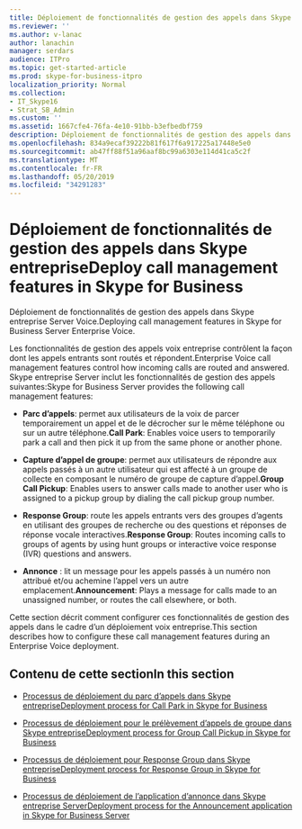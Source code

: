 ```yaml
---
title: Déploiement de fonctionnalités de gestion des appels dans Skype entreprise
ms.reviewer: ''
ms.author: v-lanac
author: lanachin
manager: serdars
audience: ITPro
ms.topic: get-started-article
ms.prod: skype-for-business-itpro
localization_priority: Normal
ms.collection:
- IT_Skype16
- Strat_SB_Admin
ms.custom: ''
ms.assetid: 1667cfe4-76fa-4e10-91bb-b3efbedbf759
description: Déploiement de fonctionnalités de gestion des appels dans Skype entreprise Server Voice.
ms.openlocfilehash: 834a9ecaf39222b81f617f6a917225a17448e5e0
ms.sourcegitcommit: ab47ff88f51a96aaf8bc99a6303e114d41ca5c2f
ms.translationtype: MT
ms.contentlocale: fr-FR
ms.lasthandoff: 05/20/2019
ms.locfileid: "34291283"
---
```

# <a name="deploy-call-management-features-in-skype-for-business"></a><span data-ttu-id="1e763-103">Déploiement de fonctionnalités de gestion des appels dans Skype entreprise</span><span class="sxs-lookup"><span data-stu-id="1e763-103">Deploy call management features in Skype for Business</span></span>
 
<span data-ttu-id="1e763-104">Déploiement de fonctionnalités de gestion des appels dans Skype entreprise Server Voice.</span><span class="sxs-lookup"><span data-stu-id="1e763-104">Deploying call management features in Skype for Business Server Enterprise Voice.</span></span>
  
<span data-ttu-id="1e763-105">Les fonctionnalités de gestion des appels voix entreprise contrôlent la façon dont les appels entrants sont routés et répondent.</span><span class="sxs-lookup"><span data-stu-id="1e763-105">Enterprise Voice call management features control how incoming calls are routed and answered.</span></span> <span data-ttu-id="1e763-106">Skype entreprise Server inclut les fonctionnalités de gestion des appels suivantes:</span><span class="sxs-lookup"><span data-stu-id="1e763-106">Skype for Business Server provides the following call management features:</span></span> 
  
- <span data-ttu-id="1e763-107">**Parc d’appels**: permet aux utilisateurs de la voix de parcer temporairement un appel et de le décrocher sur le même téléphone ou sur un autre téléphone.</span><span class="sxs-lookup"><span data-stu-id="1e763-107">**Call Park**: Enables voice users to temporarily park a call and then pick it up from the same phone or another phone.</span></span>
    
- <span data-ttu-id="1e763-108">**Capture d’appel de groupe**: permet aux utilisateurs de répondre aux appels passés à un autre utilisateur qui est affecté à un groupe de collecte en composant le numéro de groupe de capture d’appel.</span><span class="sxs-lookup"><span data-stu-id="1e763-108">**Group Call Pickup**: Enables users to answer calls made to another user who is assigned to a pickup group by dialing the call pickup group number.</span></span>
    
- <span data-ttu-id="1e763-109">**Response Group**: route les appels entrants vers des groupes d’agents en utilisant des groupes de recherche ou des questions et réponses de réponse vocale interactives.</span><span class="sxs-lookup"><span data-stu-id="1e763-109">**Response Group**: Routes incoming calls to groups of agents by using hunt groups or interactive voice response (IVR) questions and answers.</span></span>
    
- <span data-ttu-id="1e763-110">**Annonce** : lit un message pour les appels passés à un numéro non attribué et/ou achemine l’appel vers un autre emplacement.</span><span class="sxs-lookup"><span data-stu-id="1e763-110">**Announcement**: Plays a message for calls made to an unassigned number, or routes the call elsewhere, or both.</span></span>
    
<span data-ttu-id="1e763-111">Cette section décrit comment configurer ces fonctionnalités de gestion des appels dans le cadre d’un déploiement voix entreprise.</span><span class="sxs-lookup"><span data-stu-id="1e763-111">This section describes how to configure these call management features during an Enterprise Voice deployment.</span></span>
  
## <a name="in-this-section"></a><span data-ttu-id="1e763-112">Contenu de cette section</span><span class="sxs-lookup"><span data-stu-id="1e763-112">In this section</span></span>

- [<span data-ttu-id="1e763-113">Processus de déploiement du parc d’appels dans Skype entreprise</span><span class="sxs-lookup"><span data-stu-id="1e763-113">Deployment process for Call Park in Skype for Business</span></span>](deployment-process-for-call-park.md)
    
- [<span data-ttu-id="1e763-114">Processus de déploiement pour le prélèvement d’appels de groupe dans Skype entreprise</span><span class="sxs-lookup"><span data-stu-id="1e763-114">Deployment process for Group Call Pickup in Skype for Business</span></span>](deployment-process-for-group-call-pickup.md)
    
- [<span data-ttu-id="1e763-115">Processus de déploiement pour Response Group dans Skype entreprise</span><span class="sxs-lookup"><span data-stu-id="1e763-115">Deployment process for Response Group in Skype for Business</span></span>](deployment-process-for-response-group.md)
    
- [<span data-ttu-id="1e763-116">Processus de déploiement de l’application d’annonce dans Skype entreprise Server</span><span class="sxs-lookup"><span data-stu-id="1e763-116">Deployment process for the Announcement application in Skype for Business Server</span></span>](deployment-process-for-the-announcement-application.md)
    

